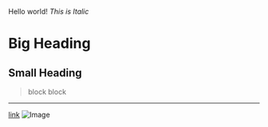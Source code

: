 Hello world!
*This is Italic*
# Big Heading
## Small Heading
> block block
---
[link](https://www.google.com/)
![Image](https://en.wikipedia.org/wiki/D.Va#/media/File:D.Va_Overwatch.png)
